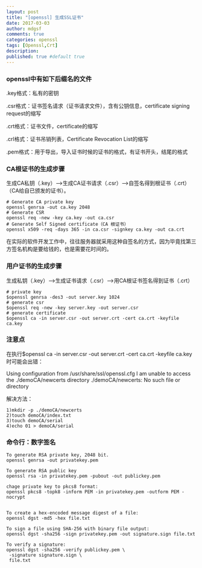 ```yaml
---
layout: post
title: "[openssl] 生成SSL证书"
date: 2017-03-03
author: mdgsf
comments: true
categories: openssl
tags: [Openssl,Crt]
description:
published: true #default true
---
```




### openssl中有如下后缀名的文件

.key格式：私有的密钥

.csr格式：证书签名请求（证书请求文件），含有公钥信息，certificate signing request的缩写

.crt格式：证书文件，certificate的缩写

.crl格式：证书吊销列表，Certificate Revocation List的缩写

.pem格式：用于导出，导入证书时候的证书的格式，有证书开头，结尾的格式




### CA根证书的生成步骤

生成CA私钥（.key）-->生成CA证书请求（.csr）-->自签名得到根证书（.crt）（CA给自已颁发的证书）。

```
# Generate CA private key   
openssl genrsa -out ca.key 2048   
# Generate CSR   
openssl req -new -key ca.key -out ca.csr  
# Generate Self Signed certificate（CA 根证书）  
openssl x509 -req -days 365 -in ca.csr -signkey ca.key -out ca.crt  
```

在实际的软件开发工作中，往往服务器就采用这种自签名的方式，因为毕竟找第三方签名机构是要给钱的，也是需要花时间的。


### 用户证书的生成步骤

生成私钥（.key）-->生成证书请求（.csr）-->用CA根证书签名得到证书（.crt）

```
# private key  
$openssl genrsa -des3 -out server.key 1024   
# generate csr  
$openssl req -new -key server.key -out server.csr  
# generate certificate  
$openssl ca -in server.csr -out server.crt -cert ca.crt -keyfile ca.key 
```


### 注意点

在执行$openssl ca -in server.csr -out server.crt -cert ca.crt -keyfile ca.key时可能会出错：
 
Using configuration from /usr/share/ssl/openssl.cfg I am unable to access the ./demoCA/newcerts directory ./demoCA/newcerts: No such file or directory 

解决方法：

```
1)mkdir -p ./demoCA/newcerts 
2)touch demoCA/index.txt 
3)touch demoCA/serial 
4)echo 01 > demoCA/serial
```



### 命令行：数字签名

```
To generate RSA private key, 2048 bit.
openssl genrsa -out privatekey.pem

To generate RSA public key
openssl rsa -in privatekey.pem -pubout -out publickey.pem

chage private key to pkcs8 format:
openssl pkcs8 -topk8 -inform PEM -in privatekey.pem -outform PEM -nocrypt


To create a hex-encoded message digest of a file:
openssl dgst -md5 -hex file.txt

To sign a file using SHA-256 with binary file output:
openssl dgst -sha256 -sign privatekey.pem -out signature.sign file.txt

To verify a signature:
openssl dgst -sha256 -verify publickey.pem \
 -signature signature.sign \
 file.txt
```


